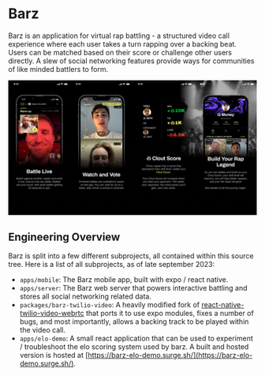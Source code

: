 # Barz

Barz is an application for virtual rap battling - a structured video call experience where each
user takes a turn rapping over a backing beat. Users can be matched based on their score or
challenge other users directly. A slew of social networking features provide ways for communities of
like minded battlers to form.

![overview.png](overview.png)

## Engineering Overview
Barz is split into a few different subprojects, all contained within this source tree. Here is a
list of all subprojects, as of late september 2023:
- `apps/mobile`: The Barz mobile app, built with expo / react native.
- `apps/server`: The Barz web server that powers interactive battling and stores all social
  networking related data.
- `packages/barz-twilio-video`: A heavily modified fork of
  [react-native-twilio-video-webrtc](https://github.com/blackuy/react-native-twilio-video-webrtc)
  that ports it to use expo modules, fixes a number of bugs, and most importantly, allows a backing
  track to be played within the video call.
- `apps/elo-demo`: A small react application that can be used to experiment / troubleshoot the elo
  scoring system used by barz. A built and hosted version is hosted at
  [https://barz-elo-demo.surge.sh/](https://barz-elo-demo.surge.sh/).
